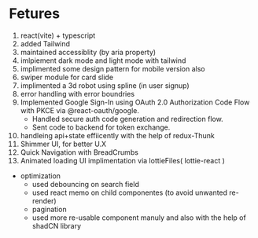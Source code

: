 # Fetures
1. react(vite) + typescript
2. added Tailwind
3. maintained accessiblity (by aria property)
4. imlpiement dark mode and light mode with tailwind
5. implimented some design pattern for mobile  version also
6. swiper module for card slide
7. implimented a 3d robot using spline (in user signup)
8. error handling with error boundries  
9. Implemented Google Sign-In using OAuth 2.0 Authorization Code Flow with PKCE via @react-oauth/google.
    - Handled secure auth code generation and redirection flow.
    - Sent code to backend for token exchange.
10. handleing api+state effiicently with the help of redux-Thunk
11. Shimmer UI, for better U.X 
12. Quick Navigation with BreadCrumbs
13. Animated loading UI implimentation via lottieFiles( lottie-react )

* optimization 
    - used debouncing on search field
    - used react memo on child componentes (to avoid unwanted re-render)
    - pagination
    - used more re-usable component manuly and also with the help of shadCN library